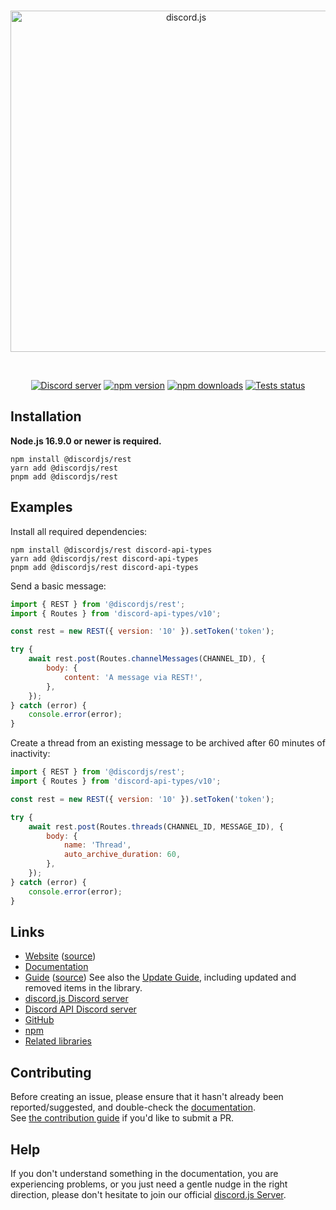 <div align="center">
  <br />
  <p>
    <a href="https://discord.js.org"><img src="https://discord.js.org/static/logo.svg" width="546" alt="discord.js" /></a>
  </p>
  <br />
  <p>
    <a href="https://discord.gg/djs"><img src="https://img.shields.io/discord/222078108977594368?color=5865F2&logo=discord&logoColor=white" alt="Discord server" /></a>
    <a href="https://www.npmjs.com/package/@discordjs/rest"><img src="https://img.shields.io/npm/v/@discordjs/rest.svg?maxAge=3600" alt="npm version" /></a>
    <a href="https://www.npmjs.com/package/@discordjs/rest"><img src="https://img.shields.io/npm/dt/@discordjs/rest.svg?maxAge=3600" alt="npm downloads" /></a>
    <a href="https://github.com/discordjs/discord.js/actions"><img src="https://github.com/discordjs/discord.js/actions/workflows/test.yml/badge.svg" alt="Tests status" /></a>
  </p>
</div>

## Installation

**Node.js 16.9.0 or newer is required.**

```sh-session
npm install @discordjs/rest
yarn add @discordjs/rest
pnpm add @discordjs/rest
```

## Examples

Install all required dependencies:

```sh-session
npm install @discordjs/rest discord-api-types
yarn add @discordjs/rest discord-api-types
pnpm add @discordjs/rest discord-api-types
```

Send a basic message:

```js
import { REST } from '@discordjs/rest';
import { Routes } from 'discord-api-types/v10';

const rest = new REST({ version: '10' }).setToken('token');

try {
	await rest.post(Routes.channelMessages(CHANNEL_ID), {
		body: {
			content: 'A message via REST!',
		},
	});
} catch (error) {
	console.error(error);
}
```

Create a thread from an existing message to be archived after 60 minutes of inactivity:

```js
import { REST } from '@discordjs/rest';
import { Routes } from 'discord-api-types/v10';

const rest = new REST({ version: '10' }).setToken('token');

try {
	await rest.post(Routes.threads(CHANNEL_ID, MESSAGE_ID), {
		body: {
			name: 'Thread',
			auto_archive_duration: 60,
		},
	});
} catch (error) {
	console.error(error);
}
```

## Links

- [Website](https://discord.js.org/) ([source](https://github.com/discordjs/website))
- [Documentation](https://discord.js.org/#/docs/rest)
- [Guide](https://discordjs.guide/) ([source](https://github.com/discordjs/guide))
  See also the [Update Guide](https://discordjs.guide/additional-info/changes-in-v13.html), including updated and removed items in the library.
- [discord.js Discord server](https://discord.gg/djs)
- [Discord API Discord server](https://discord.gg/discord-api)
- [GitHub](https://github.com/discordjs/discord.js/tree/main/packages/rest)
- [npm](https://www.npmjs.com/package/@discordjs/rest)
- [Related libraries](https://discord.com/developers/docs/topics/community-resources#libraries)

## Contributing

Before creating an issue, please ensure that it hasn't already been reported/suggested, and double-check the
[documentation](https://discord.js.org/#/docs/rest).  
See [the contribution guide](https://github.com/discordjs/discord.js/blob/main/.github/CONTRIBUTING.md) if you'd like to submit a PR.

## Help

If you don't understand something in the documentation, you are experiencing problems, or you just need a gentle nudge in the right direction, please don't hesitate to join our official [discord.js Server](https://discord.gg/djs).
